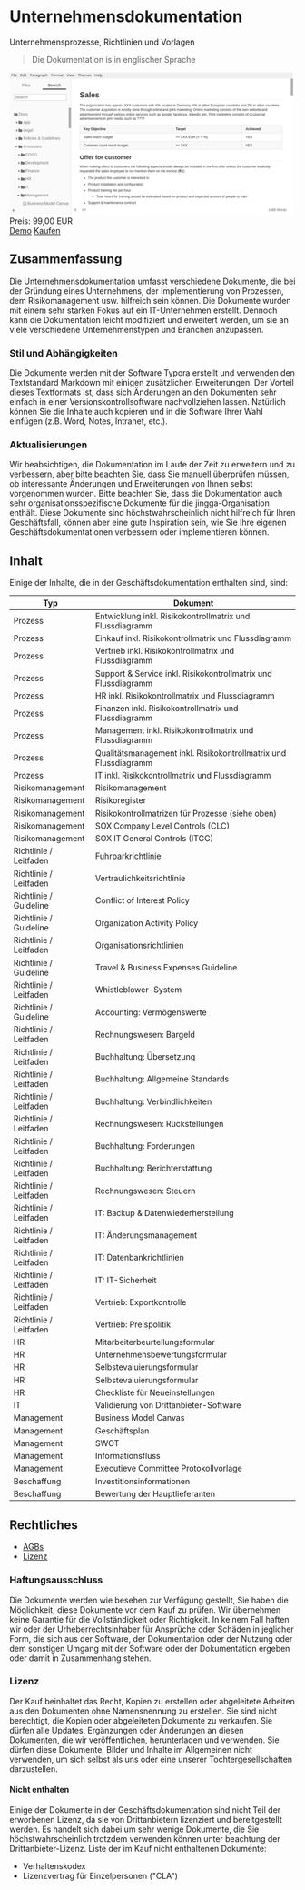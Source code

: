 # Unternehmensdokumentation

Unternehmensprozesse, Richtlinien und Vorlagen

> Die Dokumentation is in englischer Sprache

<div class="splash">
    <img alt="Splash" src="/content/solutions/finished/Business_Documentation/img/Business_Documentation_splash.png">
    <div class="price">Preis: 99,00 EUR</div>
    <div class="purchase">
        <a class="button" rel="external" href="https://github.com/Karaka-Management/Organization-Guide">Demo</a>
        <a class="button" href="#">Kaufen</a>
    </div>
</div>

## Zusammenfassung

Die Unternehmensdokumentation umfasst verschiedene Dokumente, die bei der Gründung eines Unternehmens, der Implementierung von Prozessen, dem Risikomanagement usw. hilfreich sein können. Die Dokumente wurden mit einem sehr starken Fokus auf ein IT-Unternehmen erstellt. Dennoch kann die Dokumentation leicht modifiziert und erweitert werden, um sie an viele verschiedene Unternehmenstypen und Branchen anzupassen.

### Stil und Abhängigkeiten

Die Dokumente werden mit der Software Typora erstellt und verwenden den Textstandard Markdown mit einigen zusätzlichen Erweiterungen. Der Vorteil dieses Textformats ist, dass sich Änderungen an den Dokumenten sehr einfach in einer Versionskontrollsoftware nachvollziehen lassen. Natürlich können Sie die Inhalte auch kopieren und in die Software Ihrer Wahl einfügen (z.B. Word, Notes, Intranet, etc.).

### Aktualisierungen

Wir beabsichtigen, die Dokumentation im Laufe der Zeit zu erweitern und zu verbessern, aber bitte beachten Sie, dass Sie manuell überprüfen müssen, ob interessante Änderungen und Erweiterungen von Ihnen selbst vorgenommen wurden. Bitte beachten Sie, dass die Dokumentation auch sehr organisationsspezifische Dokumente für die jingga-Organisation enthält. Diese Dokumente sind höchstwahrscheinlich nicht hilfreich für Ihren Geschäftsfall, können aber eine gute Inspiration sein, wie Sie Ihre eigenen Geschäftsdokumentationen verbessern oder implementieren können.

## Inhalt

Einige der Inhalte, die in der Geschäftsdokumentation enthalten sind, sind:

| Typ | Dokument |
| ------------------ | ---------------------------------------------------------------------- |
| Prozess | Entwicklung inkl. Risikokontrollmatrix und Flussdiagramm |
| Prozess | Einkauf inkl. Risikokontrollmatrix und Flussdiagramm |
| Prozess | Vertrieb inkl. Risikokontrollmatrix und Flussdiagramm |
| Prozess | Support & Service inkl. Risikokontrollmatrix und Flussdiagramm |
| Prozess | HR inkl. Risikokontrollmatrix und Flussdiagramm |
| Prozess | Finanzen inkl. Risikokontrollmatrix und Flussdiagramm |
Prozess | Management inkl. Risikokontrollmatrix und Flussdiagramm | Prozess | Qualitätsmanagement inkl. Risikokontrollmatrix und Flussdiagramm
| Prozess | Qualitätsmanagement inkl. Risikokontrollmatrix und Flussdiagramm |
Prozess | IT inkl. Risikokontrollmatrix und Flussdiagramm | Prozess | IT inkl. Risikokontrollmatrix und Flussdiagramm
| Risikomanagement | Risikomanagement | Risikomanagement
| Risikomanagement | Risikoregister | Risikomanagement
| Risikomanagement | Risikokontrollmatrizen für Prozesse (siehe oben) |
| Risikomanagement | SOX Company Level Controls (CLC) |
| Risikomanagement | SOX IT General Controls (ITGC) |
| Richtlinie / Leitfaden | Fuhrparkrichtlinie |
| Richtlinie / Leitfaden | Vertraulichkeitsrichtlinie |
| Richtlinie / Guideline | Conflict of Interest Policy |
| Richtlinie / Guideline | Organization Activity Policy |
| Richtlinie / Leitfaden | Organisationsrichtlinien |
| Richtlinie / Guideline | Travel & Business Expenses Guideline |
| Richtlinie / Leitfaden | Whistleblower-System |
| Richtlinie / Guideline | Accounting: Vermögenswerte |
| Richtlinie / Leitfaden | Rechnungswesen: Bargeld |
| Richtlinie / Leitfaden | Buchhaltung: Übersetzung |
| Richtlinie / Leitfaden | Buchhaltung: Allgemeine Standards |
| Richtlinie / Leitfaden | Buchhaltung: Verbindlichkeiten |
| Richtlinie / Leitfaden | Rechnungswesen: Rückstellungen |
| Richtlinie / Leitfaden | Buchhaltung: Forderungen |
| Richtlinie / Leitfaden | Buchhaltung: Berichterstattung |
| Richtlinie / Leitfaden | Rechnungswesen: Steuern |
| Richtlinie / Leitfaden | IT: Backup & Datenwiederherstellung |
| Richtlinie / Leitfaden | IT: Änderungsmanagement |
| Richtlinie / Leitfaden | IT: Datenbankrichtlinien |
| Richtlinie / Leitfaden | IT: IT-Sicherheit |
| Richtlinie / Leitfaden | Vertrieb: Exportkontrolle |
| Richtlinie / Leitfaden | Vertrieb: Preispolitik |
| HR | Mitarbeiterbeurteilungsformular |
| HR | Unternehmensbewertungsformular |
| HR | Selbstevaluierungsformular |
| HR | Selbstevaluierungsformular |
| HR | Checkliste für Neueinstellungen |
| IT | Validierung von Drittanbieter-Software |
| Management | Business Model Canvas |
| Management | Geschäftsplan |
| Management | SWOT | Management
| Management | Informationsfluss |
| Management | Executieve Committee Protokollvorlage |
| Beschaffung | Investitionsinformationen |
| Beschaffung | Bewertung der Hauptlieferanten |

## Rechtliches

* [AGBs](/den/terms)
* [Lizenz](https://github.com/Karaka-Management/OCRImageOptimizerApp/blob/master/LICENSE.txt)

### Haftungsausschluss

Die Dokumente werden wie besehen zur Verfügung gestellt, Sie haben die Möglichkeit, diese Dokumente vor dem Kauf zu prüfen. Wir übernehmen keine Garantie für die Vollständigkeit oder Richtigkeit. In keinem Fall haften wir oder der Urheberrechtsinhaber für Ansprüche oder Schäden in jeglicher Form, die sich aus der Software, der Dokumentation oder der Nutzung oder dem sonstigen Umgang mit der Software oder der Dokumentation ergeben oder damit in Zusammenhang stehen.

### Lizenz

Der Kauf beinhaltet das Recht, Kopien zu erstellen oder abgeleitete Arbeiten aus den Dokumenten ohne Namensnennung zu erstellen. Sie sind nicht berechtigt, die Kopien oder abgeleiteten Dokumente zu verkaufen. Sie dürfen alle Updates, Ergänzungen oder Änderungen an diesen Dokumenten, die wir veröffentlichen, herunterladen und verwenden. Sie dürfen diese Dokumente, Bilder und Inhalte im Allgemeinen nicht verwenden, um sich selbst als uns oder eine unserer Tochtergesellschaften darzustellen.

#### Nicht enthalten

Einige der Dokumente in der Geschäftsdokumentation sind nicht Teil der erworbenen Lizenz, da sie von Drittanbietern lizenziert und bereitgestellt werden. Es handelt sich dabei um sehr wenige Dokumente, die Sie höchstwahrscheinlich trotzdem verwenden können unter beachtung der Drittanbieter-Lizenz. Liste der im Kauf nicht enthaltenen Dokumente:

* Verhaltenskodex
* Lizenzvertrag für Einzelpersonen ("CLA")
